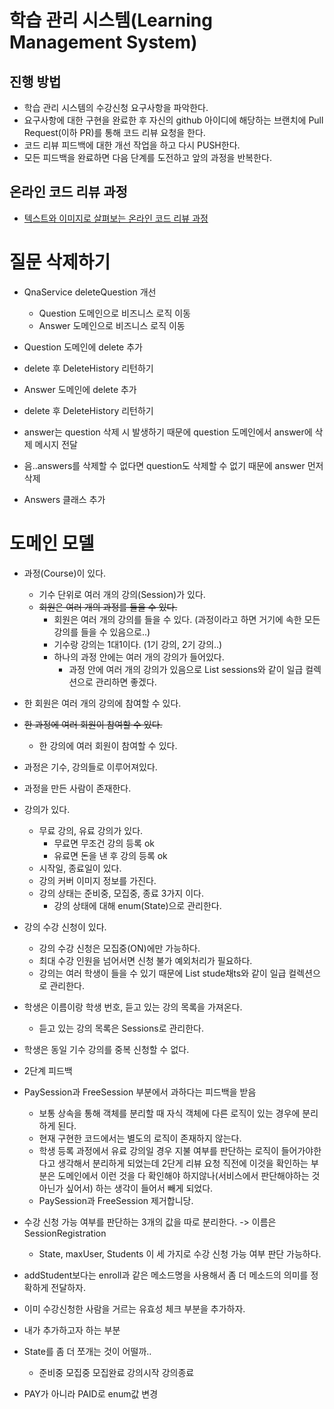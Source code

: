 # 학습 관리 시스템(Learning Management System)
## 진행 방법
* 학습 관리 시스템의 수강신청 요구사항을 파악한다.
* 요구사항에 대한 구현을 완료한 후 자신의 github 아이디에 해당하는 브랜치에 Pull Request(이하 PR)를 통해 코드 리뷰 요청을 한다.
* 코드 리뷰 피드백에 대한 개선 작업을 하고 다시 PUSH한다.
* 모든 피드백을 완료하면 다음 단계를 도전하고 앞의 과정을 반복한다.

## 온라인 코드 리뷰 과정
* [텍스트와 이미지로 살펴보는 온라인 코드 리뷰 과정](https://github.com/next-step/nextstep-docs/tree/master/codereview)

# 질문 삭제하기
* QnaService deleteQuestion 개선
  * Question 도메인으로 비즈니스 로직 이동
  * Answer 도메인으로 비즈니스 로직 이동

* Question 도메인에 delete 추가
* delete 후 DeleteHistory 리턴하기

* Answer 도메인에 delete 추가
* delete 후 DeleteHistory 리턴하기

* answer는 question 삭제 시 발생하기 때문에 question 도메인에서 answer에 삭제 메시지 전달
* 음..answers를 삭제할 수 없다면 question도 삭제할 수 없기 때문에 answer 먼저 삭제

* Answers 클래스 추가

# 도메인 모델
* 과정(Course)이 있다.
  * 기수 단위로 여러 개의 강의(Session)가 있다.
  * ~~회원은 여러 개의 과정를 들을 수 있다.~~
    * 회원은 여러 개의 강의를 들을 수 있다. (과정이라고 하면 거기에 속한 모든 강의를 들을 수 있음으로..)
    * 기수랑 강의는 1대1이다. (1기 강의, 2기 강의..)
    * 하나의 과정 안에는 여러 개의 강의가 들어있다.
      * 과정 안에 여러 개의 강의가 있음으로 List<Session> sessions와 같이 일급 컬렉션으로 관리하면 좋겠다.
* 한 회원은 여러 개의 강의에 참여할 수 있다.
* ~~한 과정에 여러 회원이 참여할 수 있다.~~
  * 한 강의에 여러 회원이 참여할 수 있다.
* 과정은 기수, 강의들로 이루어져있다.
* 과정을 만든 사람이 존재한다.
* 강의가 있다.
  * 무료 강의, 유료 강의가 있다.
    * 무료면 무조건 강의 등록 ok
    * 유료면 돈을 낸 후 강의 등록 ok
  * 시작일, 종료일이 있다.
  * 강의 커버 이미지 정보를 가진다.
  * 강의 상태는 준비중, 모집중, 종료 3가지 이다.
    * 강의 상태에 대해 enum(State)으로 관리한다.
* 강의 수강 신청이 있다.
  * 강의 수강 신청은 모집중(ON)에만 가능하다.
  * 최대 수강 인원을 넘어서면 신청 불가 예외처리가 필요하다.
  * 강의는 여러 학생이 들을 수 있기 때문에 List<Student> stude채ts와 같이 일급 컬렉션으로 관리한다.
* 학생은 이름이랑 학생 번호, 듣고 있는 강의 목록을 가져온다.
  * 듣고 있는 강의 목록은 Sessions로 관리한다.
* 학생은 동일 기수 강의를 중복 신청할 수 없다.

* 2단계 피드백
* PaySession과 FreeSession 부분에서 과하다는 피드백을 받음
  * 보통 상속을 통해 객체를 분리할 때 자식 객체에 다른 로직이 있는 경우에 분리하게 된다.
  * 현재 구현한 코드에서는 별도의 로직이 존재하지 않는다.
  * 학생 등록 과정에서 유료 강의일 경우 지불 여부를 판단하는 로직이 들어가야한다고 생각해서 분리하게 되었는데 
  2단게 리뷰 요청 직전에 이것을 확인하는 부분은 도메인에서 이런 것을 다 확인해야 하지않나(서비스에서 판단해야하는 것 아닌가 싶어서)
  하는 생각이 들어서 빼게 되었다.
  * PaySession과 FreeSession 제거합니당.
* 수강 신청 가능 여부를 판단하는 3개의 값을 따로 분리한다. -> 이름은 SessionRegistration
  * State, maxUser, Students 이 세 가지로 수강 신청 가능 여부 판단 가능하다.
* addStudent보다는 enroll과 같은 메소드명을 사용해서 좀 더 메소드의 의미를 정확하게 전달하자.
* 이미 수강신청한 사람을 거르는 유효성 체크 부분을 추가하자.

* 내가 추가하고자 하는 부분
* State를 좀 더 쪼개는 것이 어떨까..
  * 준비중 모집중 모집완료 강의시작 강의종료
* PAY가 아니라 PAID로 enum값 변경